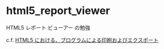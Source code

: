 # html5_report_viewer
HTML5 レポート ビューアー の勉強

c.f. [HTML5 における、プログラムによる印刷およびエクスポート](http://help.jp.infragistics.com/Help/doc/Reporting/2012.2/CLR4.0/HTML/Printing%20and%20Exporting%20Programmatically%20in%20HTML5.html)
